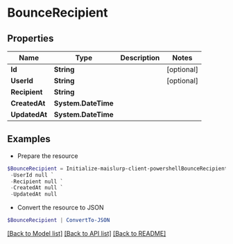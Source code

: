 # BounceRecipient
## Properties

Name | Type | Description | Notes
------------ | ------------- | ------------- | -------------
**Id** | **String** |  | [optional] 
**UserId** | **String** |  | [optional] 
**Recipient** | **String** |  | 
**CreatedAt** | **System.DateTime** |  | 
**UpdatedAt** | **System.DateTime** |  | 

## Examples

- Prepare the resource
```powershell
$BounceRecipient = Initialize-maislurp-client-powershellBounceRecipient  -Id null `
 -UserId null `
 -Recipient null `
 -CreatedAt null `
 -UpdatedAt null
```

- Convert the resource to JSON
```powershell
$BounceRecipient | ConvertTo-JSON
```

[[Back to Model list]](../README#documentation-for-models) [[Back to API list]](../README#documentation-for-api-endpoints) [[Back to README]](../README)

